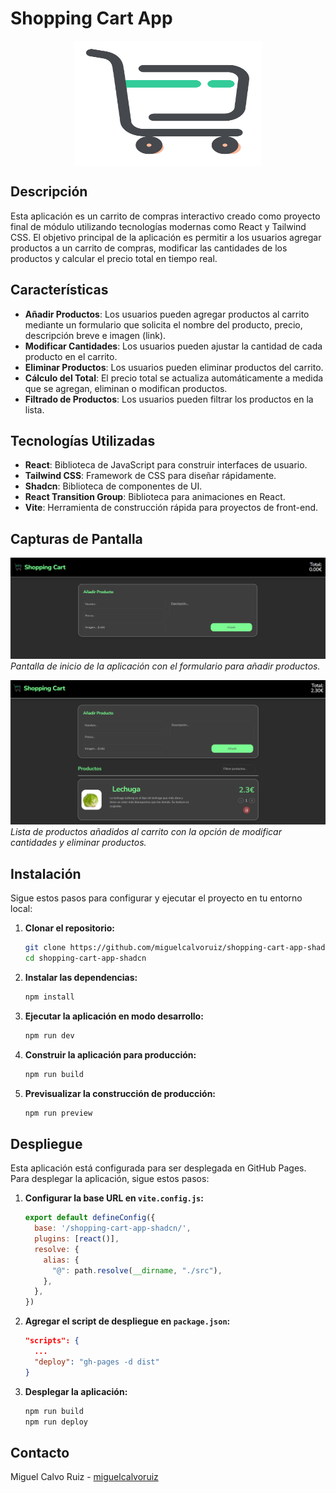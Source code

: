 
# Shopping Cart App
<div style="display: flex; justify-content: center;">
  <img src="./src/assets/shopping-cart.svg" alt="Shopping Cart" width="300" height="200">
</div>

## Descripción

Esta aplicación es un carrito de compras interactivo creado como proyecto final de módulo utilizando tecnologías modernas como React y Tailwind CSS. El objetivo principal de la aplicación es permitir a los usuarios agregar productos a un carrito de compras, modificar las cantidades de los productos y calcular el precio total en tiempo real.

## Características

- **Añadir Productos**: Los usuarios pueden agregar productos al carrito mediante un formulario que solicita el nombre del producto, precio, descripción breve e imagen (link).
- **Modificar Cantidades**: Los usuarios pueden ajustar la cantidad de cada producto en el carrito.
- **Eliminar Productos**: Los usuarios pueden eliminar productos del carrito.
- **Cálculo del Total**: El precio total se actualiza automáticamente a medida que se agregan, eliminan o modifican productos.
- **Filtrado de Productos**: Los usuarios pueden filtrar los productos en la lista.

## Tecnologías Utilizadas

- **React**: Biblioteca de JavaScript para construir interfaces de usuario.
- **Tailwind CSS**: Framework de CSS para diseñar rápidamente.
- **Shadcn**: Biblioteca de componentes de UI.
- **React Transition Group**: Biblioteca para animaciones en React.
- **Vite**: Herramienta de construcción rápida para proyectos de front-end.

## Capturas de Pantalla

![Home Page](./src/assets/home-page.png)
*Pantalla de inicio de la aplicación con el formulario para añadir productos.*

![Product List](./src/assets/product-list.png)
*Lista de productos añadidos al carrito con la opción de modificar cantidades y eliminar productos.*

## Instalación

Sigue estos pasos para configurar y ejecutar el proyecto en tu entorno local:

1. **Clonar el repositorio:**
    ```bash
    git clone https://github.com/miguelcalvoruiz/shopping-cart-app-shadcn.git
    cd shopping-cart-app-shadcn
    ```

2. **Instalar las dependencias:**
    ```bash
    npm install
    ```

3. **Ejecutar la aplicación en modo desarrollo:**
    ```bash
    npm run dev
    ```

4. **Construir la aplicación para producción:**
    ```bash
    npm run build
    ```

5. **Previsualizar la construcción de producción:**
    ```bash
    npm run preview
    ```

## Despliegue

Esta aplicación está configurada para ser desplegada en GitHub Pages. Para desplegar la aplicación, sigue estos pasos:

1. **Configurar la base URL en `vite.config.js`:**
    ```javascript
    export default defineConfig({
      base: '/shopping-cart-app-shadcn/',
      plugins: [react()],
      resolve: {
        alias: {
          "@": path.resolve(__dirname, "./src"),
        },
      },
    })
    ```

2. **Agregar el script de despliegue en `package.json`:**
    ```json
    "scripts": {
      ...
      "deploy": "gh-pages -d dist"
    }
    ```

3. **Desplegar la aplicación:**
    ```bash
    npm run build
    npm run deploy
    ```

## Contacto

Miguel Calvo Ruiz - [miguelcalvoruiz](https://miguelcalvoruiz.github.io/PortfolioAngular/)
